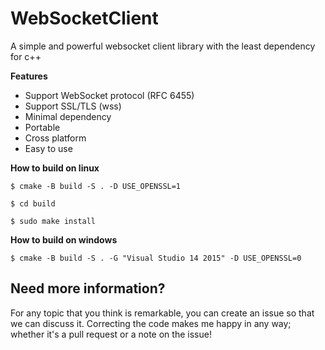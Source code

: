 # WebSocketClient #

A simple and powerful websocket client library with the least dependency for c++


**Features**
   - Support WebSocket protocol (RFC 6455) 
   - Support SSL/TLS (wss)  
   - Minimal dependency
   - Portable
   - Cross platform
   - Easy to use
   
**How to build on linux**
```
$ cmake -B build -S . -D USE_OPENSSL=1

$ cd build

$ sudo make install
```

**How to build on windows**
```
$ cmake -B build -S . -G "Visual Studio 14 2015" -D USE_OPENSSL=0
```

## Need more information?
For any topic that you think is remarkable, you can create an issue so that we can discuss it. Correcting the code makes me happy in any way; whether it's a pull request or a note on the issue!
